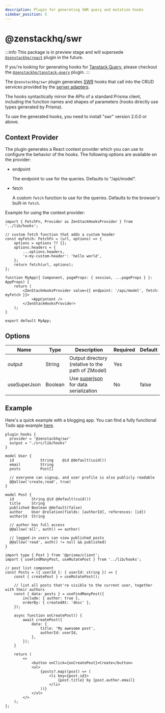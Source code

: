 ```yaml
---
description: Plugin for generating SWR query and mutation hooks
sidebar_position: 5
---
```


# @zenstackhq/swr

:::info
This package is in preview stage and will supersede [`@zenstackhq/react`](/docs/reference/plugins/react) plugin in the future.

If you're looking for generating hooks for [Tanstack Query](https://tanstack.com/query/latest), please checkout the [`@zenstackhq/tanstack-query`](/docs/reference/plugins/tanstack-query) plugin.
:::

The `@zenstackhq/swr` plugin generates [SWR](https://swr.vercel.app/) hooks that call into the CRUD services provided by the [server adapters](/docs/category/server-adapters).

The hooks syntactically mirror the APIs of a standard Prisma client, including the function names and shapes of parameters (hooks directly use types generated by Prisma).

To use the generated hooks, you need to install "swr" version 2.0.0 or above.

## Context Provider

The plugin generates a React context provider which you can use to configure the behavior of the hooks. The following options are available on the provider:

- endpoint

    The endpoint to use for the queries. Defaults to "/api/model".

- fetch

    A custom `fetch` function to use for the queries. Defaults to the browser's built-in `fetch`. 

Example for using the context provider:

```tsx
import { FetchFn, Provider as ZenStackHooksProvider } from '../lib/hooks';

// custom fetch function that adds a custom header
const myFetch: FetchFn = (url, options) => {
    options = options ?? {};
    options.headers = {
        ...options.headers,
        'x-my-custom-header': 'hello world',
    };
    return fetch(url, options);
};

function MyApp({ Component, pageProps: { session, ...pageProps } }: AppProps) {
    return (
        <ZenStackHooksProvider value={{ endpoint: '/api/model', fetch: myFetch }}>
            <AppContent />
        </ZenStackHooksProvider>
    );
}

export default MyApp;

```

## Options

| Name    | Type   | Description                                             | Required | Default |
| ------- | ------ | ------------------------------------------------------- | -------- | ------- |
| output  | String | Output directory (relative to the path of ZModel)                                        | Yes      |         |
| useSuperJson  | Boolean | Use [superjson](https://github.com/blitz-js/superjson) for data serialization                                        | No      | false        |

## Example

Here's a quick example with a blogging app. You can find a fully functional Todo app example [here](https://github.com/zenstackhq/sample-todo-nextjs).

```zmodel title='/schema.zmodel'
plugin hooks {
  provider = '@zenstackhq/swr'
  output = "./src/lib/hooks"
}

model User {
  id            String    @id @default(cuid())
  email         String
  posts         Post[]

  // everyone can signup, and user profile is also publicly readable
  @@allow('create,read', true)
}

model Post {
  id        String @id @default(cuid())
  title     String
  published Boolean @default(false)
  author    User @relation(fields: [authorId], references: [id])
  authorId  String

  // author has full access
  @@allow('all', auth() == author)

  // logged-in users can view published posts
  @@allow('read', auth() != null && published)
}
```

```tsx title='/src/components/posts.tsx'
import type { Post } from '@prisma/client';
import { useFindManyPost, useMutatePost } from '../lib/hooks';

// post list component
const Posts = ({ userId }: { userId: string }) => {
    const { createPost } = useMutatePost();

    // list all posts that're visible to the current user, together with their authors
    const { data: posts } = useFindManyPost({
        include: { author: true },
        orderBy: { createdAt: 'desc' },
    });

    async function onCreatePost() {
        await createPost({
            data: {
                title: 'My awesome post',
                authorId: userId,
            },
        });
    }

    return (
        <>
            <button onClick={onCreatePost}>Create</button>
            <ul>
                {posts?.map((post) => (
                    <li key={post.id}>
                        {post.title} by {post.author.email}
                    </li>
                ))}
            </ul>
        </>
    );
};
```
